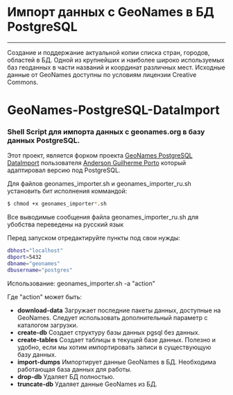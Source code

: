 Импорт данных с GeoNames в БД PostgreSQL
===================

- - - - 

Создание и поддержание актуальной копии списка стран, городов, областей в БД. Одной из крупнейших и наиболее широко используемых баз геоданных в части названий и координат различных мест. Исходные данные от GeoNames доступны по условиям лицензии Creative Commons.

# GeoNames-PostgreSQL-DataImport #

### Shell Script для импорта данных с geonames.org в базу данных PostgreSQL. ###

Этот проект, является форком проекта <a href="https://github.com/AGPDev/GeoNames-PostgreSQL-DataImport" target="_blank">GeoNames PostgreSQL DataImport</a> пользователя <a href="https://github.com/AGPDev" target="_blank">Anderson Guilherme Porto</a> который адаптировал версию под PostgreSQL.

Для файлов geonames_importer.sh и geonames_importer_ru.sh установить бит исполнения коммандой:
```sh
$ chmod +х geonames_importer*.sh
```

Все выводимые сообщения файла geonames_importer_ru.sh для убобства переведены на русский язык

Перед запуском отредактируйте пункты под свои нужды:
```sh
dbhost="localhost"
dbport=5432
dbname="geonames"
dbusername="postgres"
```

Использование: geonames_importer.sh -a "action"

Где "action" может быть:

- **download-data** Загружает последние пакеты данных, доступные на GeoNames. Следует использовать дополнительный параметр с каталогом загрузки.
- **create-db** Создает структуру базы данных pgsql без данных.
- **create-tables** Создает таблицы в текущей базе данных. Полезно и удобно, если мы хотим импортировать записи в существующую базу данных.
- **import-dumps** Импортирует данные GeoNames в БД. Необходима работающая база данных для работы.
- **drop-db** Удаляет БД полностью.
- **truncate-db** Удаляет данные GeoNames из БД.

